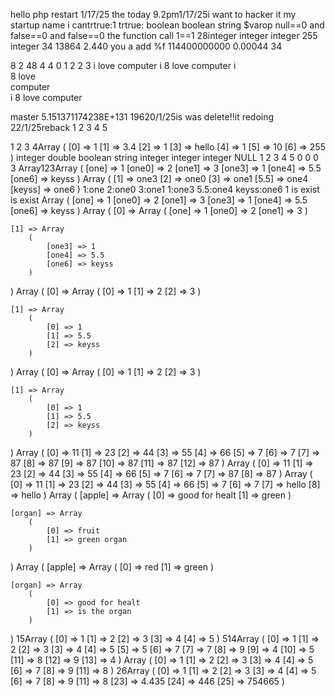 hello php restart 1/17/25
the today 9.2pm1/17/25i want to hacker
it my startup name i cantrtrue:1
trtrue:
boolean
boolean
string
$varop
null==0 and false==0 and false==0
the function call
1==1
28integer
integer
integer
255
integer
34
13864
2.440
you a add %f
114400000000
0.00044
34

8
2
48
4
4
0
1
2
2
3
i
love
computer
i
8 love
computer
i <br> 8 love <br> computer <br>i
8 love
computer

master
5.151371174238E+131
19620/1/25is was delete!!it redoing 22/1/25reback
1
2
3
4
5

1
2
3
4Array ( [0] => 1 [1] => 3.4 [2] => 1 [3] => hello [4] => 1 [5] => 10 [6] => 255 )
integer
double
boolean
string
integer
integer
integer
NULL
1
2
3
4
5
0
0
0
3
Array123Array ( [one] => 1 [one0] => 2 [one1] => 3 [one3] => 1 [one4] => 5.5 [one6] => keyss ) Array ( [1] => one3 [2] => one0 [3] => one1 [5.5] => one4 [keyss] => one6 )
1:one
2:one0
3:one1
1:one3
5.5:one4
keyss:one6
1
is exist
is exist
Array
(
    [one] => 1
    [one0] => 2
    [one1] => 3
    [one3] => 1
    [one4] => 5.5
    [one6] => keyss
)
Array
(
    [0] => Array
        (
            [one] => 1
            [one0] => 2
            [one1] => 3
        )

    [1] => Array
        (
            [one3] => 1
            [one4] => 5.5
            [one6] => keyss
        )

)
Array
(
    [0] => Array
        (
            [0] => 1
            [1] => 2
            [2] => 3
        )

    [1] => Array
        (
            [0] => 1
            [1] => 5.5
            [2] => keyss
        )

)
Array
(
    [0] => Array
        (
            [0] => 1
            [1] => 2
            [2] => 3
        )

    [1] => Array
        (
            [0] => 1
            [1] => 5.5
            [2] => keyss
        )

)
Array
(
    [0] => 11
    [1] => 23
    [2] => 44
    [3] => 55
    [4] => 66
    [5] => 7
    [6] => 7
    [7] => 87
    [8] => 87
    [9] => 87
    [10] => 87
    [11] => 87
    [12] => 87
)
Array
(
    [0] => 11
    [1] => 23
    [2] => 44
    [3] => 55
    [4] => 66
    [5] => 7
    [6] => 7
    [7] => 87
    [8] => 87
)
Array
(
    [0] => 11
    [1] => 23
    [2] => 44
    [3] => 55
    [4] => 66
    [5] => 7
    [6] => 7
    [7] => hello
    [8] => hello
)
Array
(
    [apple] => Array
        (
            [0] => good for healt
            [1] => green
        )

    [organ] => Array
        (
            [0] => fruit
            [1] => green organ
        )

)
Array
(
    [apple] => Array
        (
            [0] => red
            [1] => green
        )

    [organ] => Array
        (
            [0] => good for healt
            [1] => is the organ
        )

)
15Array
(
    [0] => 1
    [1] => 2
    [2] => 3
    [3] => 4
    [4] => 5
)
514Array
(
    [0] => 1
    [1] => 2
    [2] => 3
    [3] => 4
    [4] => 5
    [5] => 5
    [6] => 7
    [7] => 7
    [8] => 9
    [9] => 4
    [10] => 5
    [11] => 8
    [12] => 9
    [13] => 4
)
Array
(
    [0] => 1
    [1] => 2
    [2] => 3
    [3] => 4
    [4] => 5
    [6] => 7
    [8] => 9
    [11] => 8
)
26Array
(
    [0] => 1
    [1] => 2
    [2] => 3
    [3] => 4
    [4] => 5
    [6] => 7
    [8] => 9
    [11] => 8
    [23] => 4.435
    [24] => 446
    [25] => 754665
)
